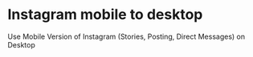 # Instagram mobile to desktop
Use Mobile Version of Instagram (Stories, Posting, Direct Messages) on Desktop
